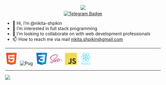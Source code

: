 <div id="header" align="center">
  <img src="https://media.giphy.com/media/du3J3cXyzhj75IOgvA/giphy.gif" width="100"/>
</div>

<div id="badges" align="center">
  <a href="https://t.me/NikitaShpikin">
    <img src="https://img.shields.io/badge/Telegram_write_me-black?style=for-the-badge&logo=telegram&logoColor=white" alt="Telegram Badge"/>
  </a>
</div>

<!-- <div align="center"><img src="https://komarev.com/ghpvc/?username=nikita-shpikin&style=flat-square&color=blue" alt="counter"></div> -->

- 👋 Hi, I’m @nikita-shpikin
- 👀 I’m interested in full stack programming
- 💞️ I'm looking to collaborate on with web development professionals
- 📫 How to reach me via mail nikita.shpikin@gmail.com

---
<div>
  <img src="https://github.com/devicons/devicon/blob/1119b9f84c0290e0f0b38982099a2bd027a48bf1/icons/html5/html5-original.svg" title="Html5" alt="Html5" width="40" height="40"/>&nbsp;
  <img src="https://cdn.cdnlogo.com/logos/p/63/pug.svg" title="Pug" alt="Pug" width="40" height="40"/>&nbsp;
  <img src="https://github.com/devicons/devicon/blob/1119b9f84c0290e0f0b38982099a2bd027a48bf1/icons/css3/css3-original.svg" title="Css3" alt="Css3" width="40" height="40"/>&nbsp;
  <img src="https://github.com/devicons/devicon/blob/1119b9f84c0290e0f0b38982099a2bd027a48bf1/icons/sass/sass-original.svg" title="Sass" alt="Sass" width="40" height="40"/>&nbsp;
  <img src="https://github.com/devicons/devicon/blob/1119b9f84c0290e0f0b38982099a2bd027a48bf1/icons/javascript/javascript-original.svg" title="Javascript" alt="Javascript" width="40" height="40"/>&nbsp;
  <img src="https://github.com/devicons/devicon/blob/master/icons/react/react-original-wordmark.svg" title="React" alt="React" width="40" height="40"/>&nbsp;
 <div/>
  
  ---  
<picture>
  <source 
    srcset="https://github-readme-stats.vercel.app/api/top-langs/?username=nikita-shpikin&langs_count=13&show_icons=true&theme=dark"
    media="(prefers-color-scheme: dark)"
  />
  <source
    srcset="https://github-readme-stats.vercel.app/api/top-langs/?username=nikita-shpikin&langs_count=13&show_icons=true"
    media="(prefers-color-scheme: light), (prefers-color-scheme: no-preference)"
  />
  <img src="https://github-readme-stats.vercel.app/api?username=nikita-shpikin&show_icons=true" />
</picture>
